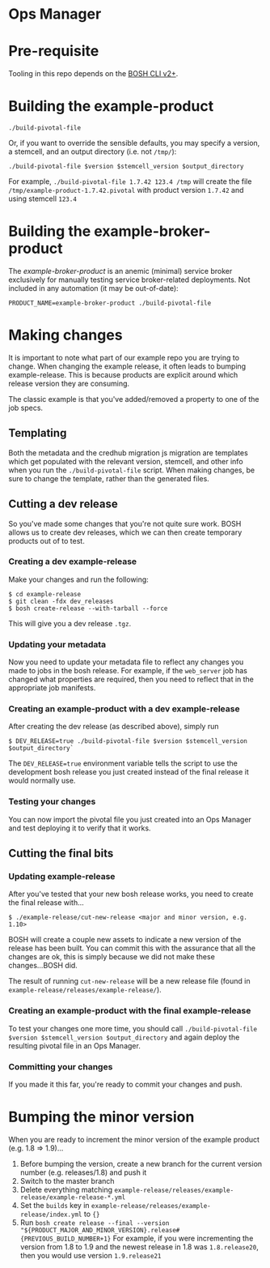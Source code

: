 # Ops Manager

# Pre-requisite

Tooling in this repo depends on the [BOSH CLI v2+](https://bosh.io/docs/cli-v2-install/).

# Building the example-product

```
./build-pivotal-file
```

Or, if you want to override the sensible defaults, you may specify a version, a stemcell, and
an output directory (i.e. not `/tmp/`):

```
./build-pivotal-file $version $stemcell_version $output_directory
```

For example, `./build-pivotal-file 1.7.42 123.4 /tmp` will create the file `/tmp/example-product-1.7.42.pivotal` 
with product version `1.7.42` and using stemcell `123.4`

# Building the example-broker-product

The _example-broker-product_ is an anemic (minimal) service broker exclusively for manually testing
service broker-related deployments. Not included in any automation (it may be out-of-date):

```
PRODUCT_NAME=example-broker-product ./build-pivotal-file
```

# Making changes

It is important to note what part of our example repo you are trying to change. When changing the example release, it 
often leads to bumping example-release. This is because products are explicit around which release version they are consuming.

The classic example is that you've added/removed a property to one of the job specs.

## Templating

Both the metadata and the credhub migration js migration are templates which get populated with the relevant version,
stemcell, and other info when you run the `./build-pivotal-file` script. When making changes, be sure to change
the template, rather than the generated files.

## Cutting a dev release

So you've made some changes that you're not quite sure work. BOSH allows us to create dev releases, which we can then 
create temporary products out of to test.

### Creating a dev example-release

Make your changes and run the following:

```
$ cd example-release
$ git clean -fdx dev_releases
$ bosh create-release --with-tarball --force
```

This will give you a dev release `.tgz`.

### Updating your metadata

Now you need to update your metadata file to reflect any changes you made to jobs in the bosh release. For example, 
if the `web_server` job has changed what properties are required, then you need to reflect that in the appropriate job manifests.

### Creating an example-product with a dev example-release

After creating the dev release (as described above), simply run

```
$ DEV_RELEASE=true ./build-pivotal-file $version $stemcell_version $output_directory`
```

The `DEV_RELEASE=true` environment variable tells the script to use the development bosh release you just created 
instead of the final release it would normally use.

### Testing your changes

You can now import the pivotal file you just created into an Ops Manager and test deploying it to verify that it works.

## Cutting the final bits

### Updating example-release

After you've tested that your new bosh release works, you need to create the final release with...

```
$ ./example-release/cut-new-release <major and minor version, e.g. 1.10>
```

BOSH will create a couple new assets to indicate a new version of the release has been built. You can commit this with
the assurance that all the changes are ok, this is simply because we did not make these changes...BOSH did.

The result of running `cut-new-release` will be a new release file (found in `example-release/releases/example-release/`).

### Creating an example-product with the final example-release

To test your changes one more time, you should call `./build-pivotal-file $version $stemcell_version $output_directory`
and again deploy the resulting pivotal file in an Ops Manager.

### Committing your changes

If you made it this far, you're ready to commit your changes and push.

# Bumping the minor version

When you are ready to increment the minor version of the example product (e.g. 1.8 => 1.9)...

1. Before bumping the version, create a new branch for the current version number (e.g. releases/1.8) and push it
2. Switch to the master branch
3. Delete everything matching `example-release/releases/example-release/example-release-*.yml`
4. Set the `builds` key in `example-release/releases/example-release/index.yml` to `{}`
5. Run `bosh create release --final --version "${PRODUCT_MAJOR_AND_MINOR_VERSION}.release#{PREVIOUS_BUILD_NUMBER+1}`
  For example, if you were incrementing the version from 1.8 to 1.9 and the newest release in 1.8 was `1.8.release20`,
  then you would use version `1.9.release21`
